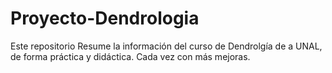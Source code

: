 # Proyecto-Dendrologia
Este repositorio Resume la información del curso de Dendrolgía de a UNAL, de forma práctica y didáctica. Cada vez con más mejoras. 

